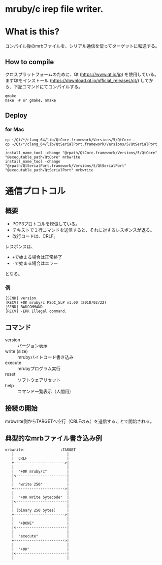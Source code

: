 # mruby/c irep file writer.

# What is this?

コンパイル後のmrbファイルを、シリアル通信を使ってターゲットに転送する。

## How to compile

クロスプラットフォームのために、Qt (https://www.qt.io/jp) を使用している。まずQtをインストール (https://download.qt.io/official_releases/qt/) してから、下記コマンドにてコンパイルする。

```
qmake
make  # or gmake, nmake
```

## Deploy

### for Mac
```
cp ~/Qt/*/clang_64/lib/QtCore.framework/Versions/5/QtCore .
cp ~/Qt/*/clang_64/lib/QtSerialPort.framework/Versions/5/QtSerialPort .
install_name_tool -change "@rpath/QtCore.framework/Versions/5/QtCore" "@executable_path/QtCore" mrbwrite
install_name_tool -change "@rpath/QtSerialPort.framework/Versions/5/QtSerialPort" "@executable_path/QtSerialPort" mrbwrite
```



# 通信プロトコル

## 概要

* POP3プロトコルを模倣している。
* テキストで１行コマンドを送信すると、それに対するレスポンスが返る。
* 改行コードは、CRLF。

レスポンスは、
* `+`で始まる場合は正常終了
* `-`で始まる場合はエラー

となる。



### 例
```
[SEND] version
[RECV] +OK mruby/c PSoC_5LP v1.00 (2018/02/22)
[SEND] BADCOMMAND
[RECV] -ERR Illegal command.
```

## コマンド

<dl>
  <dt>version
  <dd>バージョン表示

  <dt>write (size)
  <dd>mrubyバイトコード書き込み

  <dt>execute
  <dd>mrubyプログラム実行

  <dt>reset
  <dd>ソフトウェアリセット

  <dt>help
  <dd>コマンド一覧表示（人間用）
</dl>


## 接続の開始

mrbwrite側からTARGETへ空行（CRLFのみ）を送信することで開始される。


## 典型的なmrbファイル書き込み例

```
mrbwrite:                :TARGET
   |                        |
   |  CRLF                  |
   +----------------------->|
   |                        |
   |  "+OK mruby/c"         |
   |<-----------------------|
   |                        |
   |  "write 250"           |
   +----------------------->|
   |                        |
   |  "+OK Write bytecode"  |
   |<-----------------------|
   |                        |
   | (binary 250 bytes)     |
   +----------------------->|
   |                        |
   |  "+DONE"               |
   |<-----------------------|
   |                        |
   |  "execute"             |
   +----------------------->|
   |                        |
   |  "+OK"                 |
   |<-----------------------|
   |                        |
```

